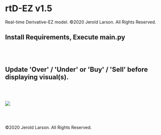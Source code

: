 # rtD-EZ v1.5
Real-time Derivative-EZ model. ©2020 Jerold Larson. All Rights Reserved.

Install Requirements, Execute main.py
-
<br><br>

Update 'Over' / 'Under' or 'Buy' / 'Sell' before displaying visual(s).
-


<br><br>


[<img src="https://z06fj1t488x1we392383d37y-wpengine.netdna-ssl.com/wp-content/uploads/2020/07/rtD15og-1024x551.png">](http://smsuite.files.wordpress.com/)

<br><br>

©2020 Jerold Larson. All Rights Reserved.
<br>
